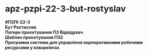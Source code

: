 # apz-pzpi-22-3-but-rostyslav

**#ПЗПІ-22-3**  
**Бут Ростислав**  
**Патерн проєктування ПЗ Відвідувач**  
**Шаблон проєктування ПЗ2**  
**Програмна система для управління корпоративними робочими ресурсами у коворкінгах** 
#
